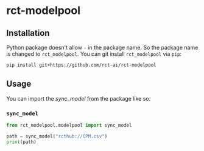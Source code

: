 # rct-modelpool

## Installation
Python package doesn't allow `-` in the package name.
So the package name is changed to `rct_modelpool`.
You can git install `rct_modelpool` via `pip`:

```bash
pip install git+https://github.com/rct-ai/rct-modelpool
```

## Usage
You can import the *sync_model* from the package like so:

### `sync_model`
```python
from rct_modelpool.modelpool import sync_model

path = sync_model("rcthub://CPM.csv")
print(path)

```
